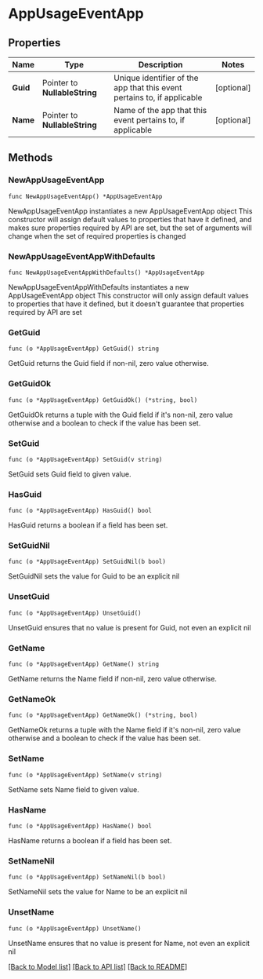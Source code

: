 # AppUsageEventApp

## Properties

Name | Type | Description | Notes
------------ | ------------- | ------------- | -------------
**Guid** | Pointer to **NullableString** | Unique identifier of the app that this event pertains to, if applicable | [optional] 
**Name** | Pointer to **NullableString** | Name of the app that this event pertains to, if applicable | [optional] 

## Methods

### NewAppUsageEventApp

`func NewAppUsageEventApp() *AppUsageEventApp`

NewAppUsageEventApp instantiates a new AppUsageEventApp object
This constructor will assign default values to properties that have it defined,
and makes sure properties required by API are set, but the set of arguments
will change when the set of required properties is changed

### NewAppUsageEventAppWithDefaults

`func NewAppUsageEventAppWithDefaults() *AppUsageEventApp`

NewAppUsageEventAppWithDefaults instantiates a new AppUsageEventApp object
This constructor will only assign default values to properties that have it defined,
but it doesn't guarantee that properties required by API are set

### GetGuid

`func (o *AppUsageEventApp) GetGuid() string`

GetGuid returns the Guid field if non-nil, zero value otherwise.

### GetGuidOk

`func (o *AppUsageEventApp) GetGuidOk() (*string, bool)`

GetGuidOk returns a tuple with the Guid field if it's non-nil, zero value otherwise
and a boolean to check if the value has been set.

### SetGuid

`func (o *AppUsageEventApp) SetGuid(v string)`

SetGuid sets Guid field to given value.

### HasGuid

`func (o *AppUsageEventApp) HasGuid() bool`

HasGuid returns a boolean if a field has been set.

### SetGuidNil

`func (o *AppUsageEventApp) SetGuidNil(b bool)`

 SetGuidNil sets the value for Guid to be an explicit nil

### UnsetGuid
`func (o *AppUsageEventApp) UnsetGuid()`

UnsetGuid ensures that no value is present for Guid, not even an explicit nil
### GetName

`func (o *AppUsageEventApp) GetName() string`

GetName returns the Name field if non-nil, zero value otherwise.

### GetNameOk

`func (o *AppUsageEventApp) GetNameOk() (*string, bool)`

GetNameOk returns a tuple with the Name field if it's non-nil, zero value otherwise
and a boolean to check if the value has been set.

### SetName

`func (o *AppUsageEventApp) SetName(v string)`

SetName sets Name field to given value.

### HasName

`func (o *AppUsageEventApp) HasName() bool`

HasName returns a boolean if a field has been set.

### SetNameNil

`func (o *AppUsageEventApp) SetNameNil(b bool)`

 SetNameNil sets the value for Name to be an explicit nil

### UnsetName
`func (o *AppUsageEventApp) UnsetName()`

UnsetName ensures that no value is present for Name, not even an explicit nil

[[Back to Model list]](../README.md#documentation-for-models) [[Back to API list]](../README.md#documentation-for-api-endpoints) [[Back to README]](../README.md)


